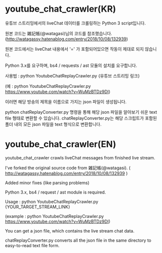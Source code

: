# youtube_chat_crawler(KR)

유튜브 스트리밍에서의 liveChat 데이터를 크롤링하는 Python 3 script입니다.

원본 코드는 雑記帳(@watagasi)님의 코드를 참조했습니다. (http://watagassy.hatenablog.com/entry/2018/10/08/132939)

원본 코드에서는 liveChat 내용에서 '=' 가 포함되어있으면 작동이 제대로 되지 않습니다.

Python 3.x를 요구하며, bs4 / requests / ast 모듈의 설치를 요구합니다.

사용법 : python YoutubeChatReplayCrawler.py {유튜브 스트리밍 링크}

(예 : python YoutubeChatReplayCrawler.py https://www.youtube.com/watch?v=WuMzBTDz9DI)

이러면 해당 방송의 제목을 이름으로 가지는 json 파일이 생성됩니다.

python chatReplayConverter.py 명령을 통해 해당 json 파일을 알아보기 쉬운 text file 형태로 변환할 수 있습니다. chatReplayConverter.py는 해당 스크립트가 포함된 폴더 내의 모든 json 파일을 text 형식으로 변환합니다.

# youtube_chat_crawler(EN)
youtube_chat_crawler crawls liveChat messages from finished live stream.

I've forked the original source code from 雑記帳(@watagasi). ( http://watagassy.hatenablog.com/entry/2018/10/08/132939 )

Added minor fixes (like parsing problems)

Python 3.x, bs4 / request / ast module is required.

Usage : python YoutubeChatReplayCrawler.py {YOUR_TARGET_STREAM_LINK}

(example : python YoutubeChatReplayCrawler.py https://www.youtube.com/watch?v=WuMzBTDz9DI)

You can get a json file, which contains the live stream chat data.

chatReplayConverter.py converts all the json file in the same directory to easy-to-read text file form.
